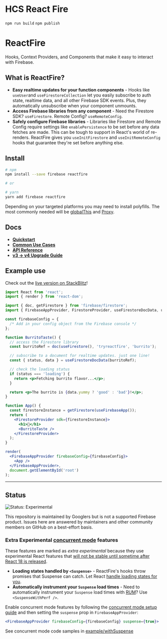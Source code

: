 # HCS React Fire

`npm run build`
`npm publish`


# ReactFire

Hooks, Context Providers, and Components that make it easy to interact with
Firebase.

## What is ReactFire?

- **Easy realtime updates for your function components** - Hooks
  like `useUser`and `useFirestoreCollection` let you easily subscribe to
  auth state, realtime data, and all other Firebase SDK events. Plus, they automatically unsubscribe when your component unmounts.
- **Access Firebase libraries from any component** - Need the Firestore SDK? `useFirestore`. Remote Config? `useRemoteConfig`.
- **Safely configure Firebase libraries** - Libraries like Firestore and Remote Config require settings like `enablePersistence` to be set before any data fetches are made. This can be tough to support in React's world of re-renders. ReactFire gives you `useInitFirestore` and `useInitRemoteConfig` hooks that guarantee they're set before anything else.

## Install

```bash
# npm
npm install --save firebase reactfire

# or

# yarn
yarn add firebase reactfire
```

Depending on your targeted platforms you may need to install polyfills. The most commonly needed will be [globalThis](https://caniuse.com/#search=globalThis) and [Proxy](https://caniuse.com/#search=Proxy).

## Docs

- [**Quickstart**](./docs/quickstart.md)
- [**Common Use Cases**](./docs/use.md)
- [**API Reference**](./docs/reference)
- [**v3 -> v4 Upgrade Guide**](./docs/upgrade-guide.md)

## Example use

Check out the
[live version on StackBlitz](https://stackblitz.com/fork/reactfire-v4-sample)!

```jsx
import React from 'react';
import { render } from 'react-dom';

import { doc, getFirestore } from 'firebase/firestore';
import { FirebaseAppProvider, FirestoreProvider, useFirestoreDocData, useFirestore, useFirebaseApp } from 'reactfire';

const firebaseConfig = {
  /* Add in your config object from the Firebase console */
};

function BurritoTaste() {
  // access the Firestore library
  const burritoRef = doc(useFirestore(), 'tryreactfire', 'burrito');

  // subscribe to a document for realtime updates. just one line!
  const { status, data } = useFirestoreDocData(burritoRef);

  // check the loading status
  if (status === 'loading') {
    return <p>Fetching burrito flavor...</p>;
  }

  return <p>The burrito is {data.yummy ? 'good' : 'bad'}!</p>;
}

function App() {
  const firestoreInstance = getFirestore(useFirebaseApp());
  return (
    <FirestoreProvider sdk={firestoreInstance}>
      <h1>🌯</h1>
      <BurritoTaste />
    </FirestoreProvider>
  );
}

render(
  <FirebaseAppProvider firebaseConfig={firebaseConfig}>
    <App />
  </FirebaseAppProvider>,
  document.getElementById('root')
);
```

---

## Status

![Status: Experimental](https://img.shields.io/badge/Status-Experimental-blue)

This repository is maintained by Googlers but is not a supported Firebase product. Issues here are answered by maintainers and other community members on GitHub on a best-effort basis.

### Extra Experimental [concurrent mode](https://reactjs.org/docs/concurrent-mode-suspense.html) features

These features are marked as *extra experimental* because they use experimental React features that [will not be stable until sometime after React 18 is released](https://github.com/reactwg/react-18/discussions/47#:~:text=Likely%20after%20React%2018.0%3A%20Suspense%20for%20Data%20Fetching).

- **Loading states handled by `<Suspense>`** - ReactFire's hooks throw promises
  that Suspense can catch. Let React
  [handle loading states for you](https://reactjs.org/docs/concurrent-mode-suspense.html).
- **Automatically instrument your `Suspense` load times** - Need to automatically instrument your `Suspense` load times with [RUM](https://firebase.google.com/docs/perf-mon)? Use `<SuspenseWithPerf />`.

Enable concurrent mode features by following the [concurrent mode setup guide](https://reactjs.org/docs/concurrent-mode-adoption.html#installation) and then setting the `suspense` prop in `FirebaseAppProvider`:

```jsx
<FirebaseAppProvider firebaseConfig={firebaseConfig} suspense={true}>
```

See concurrent mode code samples in [example/withSuspense](https://github.com/FirebaseExtended/reactfire/tree/main/example/withSuspense)
